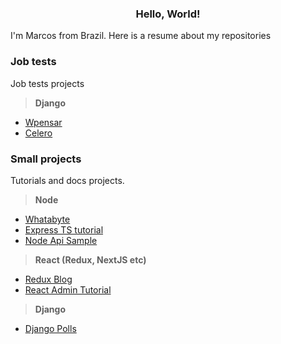 <h3 align="center">Hello, World!</h3>

I'm Marcos from Brazil. Here is a resume about my repositories

### Job tests

Job tests projects

> **Django**
- [Wpensar](https://gitlab.com/flakesrc/test_wpensar)
- [Celero](https://gitlab.com/flakesrc/test_celero)
  
### Small projects 

Tutorials and docs projects.

> **Node** 
- [Whatabyte](https://gitlab.com/flakesrc/whatabyte)
- [Express TS tutorial](https://gitlab.com/flakesrc/express-ts-tutorial)
- [Node Api Sample](https://gitlab.com/flakesrc/node-api-sample)

> **React (Redux, NextJS etc)**
- [Redux Blog](https://gitlab.com/flakesrc/redux-blog)
- [React Admin Tutorial](https://gitlab.com/flakesrc/react-admin-tutorial)

> **Django**
- [Django Polls](https://gitlab.com/flakesrc/django-polls)

